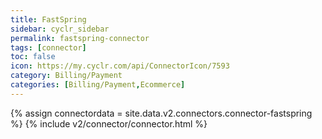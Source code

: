 ```yaml
---
title: FastSpring
sidebar: cyclr_sidebar
permalink: fastspring-connector
tags: [connector]
toc: false
icon: https://my.cyclr.com/api/ConnectorIcon/7593
category: Billing/Payment
categories: [Billing/Payment,Ecommerce]
---
```

{% assign connectordata = site.data.v2.connectors.connector-fastspring %}
{% include v2/connector/connector.html %}	